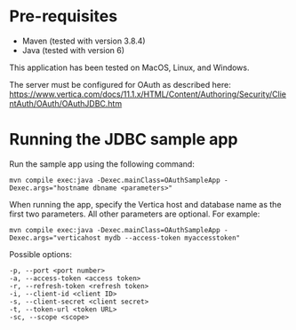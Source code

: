 # Pre-requisites

- Maven (tested with version 3.8.4)
- Java (tested with version 6)

This application has been tested on MacOS, Linux, and Windows.

The server must be configured for OAuth as described here: https://www.vertica.com/docs/11.1.x/HTML/Content/Authoring/Security/ClientAuth/OAuth/OAuthJDBC.htm

# Running the JDBC sample app

Run the sample app using the following command:
```
mvn compile exec:java -Dexec.mainClass=OAuthSampleApp -Dexec.args="hostname dbname <parameters>"
```

When running the app, specify the Vertica host and database name as the first two parameters. All other parameters are optional. For example:
```
mvn compile exec:java -Dexec.mainClass=OAuthSampleApp -Dexec.args="verticahost mydb --access-token myaccesstoken"
```

Possible options:
```
-p, --port <port number>
-a, --access-token <access token>
-r, --refresh-token <refresh token>
-i, --client-id <client ID>
-s, --client-secret <client secret>
-t, --token-url <token URL>
-sc, --scope <scope>
```
